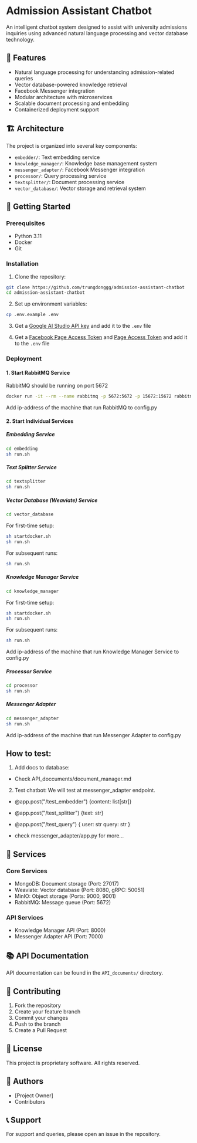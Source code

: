 # Admission Assistant Chatbot

An intelligent chatbot system designed to assist with university admissions inquiries using advanced natural language processing and vector database technology.

## 🌟 Features

- Natural language processing for understanding admission-related queries
- Vector database-powered knowledge retrieval
- Facebook Messenger integration
- Modular architecture with microservices
- Scalable document processing and embedding
- Containerized deployment support

## 🏗️ Architecture

The project is organized into several key components:

- `embedder/`: Text embedding service
- `knowledge_manager/`: Knowledge base management system
- `messenger_adapter/`: Facebook Messenger integration
- `processor/`: Query processing service
- `textsplitter/`: Document processing service
- `vector_database/`: Vector storage and retrieval system

## 🚀 Getting Started

### Prerequisites

- Python 3.11
- Docker
- Git

### Installation

1. Clone the repository:
```bash
git clone https://github.com/trungdonggg/admission-assistant-chatbot
cd admission-assistant-chatbot
```

2. Set up environment variables:
```bash
cp .env.example .env
```

3. Get a [Google AI Studio API key](https://aistudio.google.com/apikey) and add it to the `.env` file

4. Get a [Facebook Page Access Token](https://developers.facebook.com/) and [Page Access Token](https://developers.facebook.com/) and add it to the `.env` file

### Deployment

#### 1. Start RabbitMQ Service
RabbitMQ should be running on port 5672
```bash
docker run -it --rm --name rabbitmq -p 5672:5672 -p 15672:15672 rabbitmq:4.0-management
```
Add ip-address of the machine that run RabbitMQ to config.py


#### 2. Start Individual Services

##### Embedding Service
```bash
cd embedding
sh run.sh
```

##### Text Splitter Service
```bash
cd textsplitter
sh run.sh
```

##### Vector Database (Weaviate) Service
```bash
cd vector_database
```
For first-time setup:
```bash
sh startdocker.sh
sh run.sh
```
For subsequent runs:
```bash
sh run.sh
```

##### Knowledge Manager Service
```bash
cd knowledge_manager
```
For first-time setup:
```bash
sh startdocker.sh
sh run.sh
```
For subsequent runs:
```bash
sh run.sh
```
Add ip-address of the machine that run Knowledge Manager Service to config.py

##### Processor Service
```bash
cd processor
sh run.sh
```

##### Messenger Adapter
```bash
cd messenger_adapter
sh run.sh
```
Add ip-address of the machine that run Messenger Adapter to config.py



## How to test:
1. Add docs to database:
- Check API_doccuments/document_manager.md

2. Test chatbot: We will test at messenger_adapter endpoint.
- @app.post("/test_embedder")
	{content: list[str]}

- @app.post("/test_splitter")
	{text: str}

- @app.post("/test_query")
	{
		user: str
    	query: str
    }

- check messenger_adapter/app.py for more...

## 🔧 Services

### Core Services
- MongoDB: Document storage (Port: 27017)
- Weaviate: Vector database (Port: 8080, gRPC: 50051)
- MinIO: Object storage (Ports: 9000, 9001)
- RabbitMQ: Message queue (Port: 5672)

### API Services
- Knowledge Manager API (Port: 8000)
- Messenger Adapter API (Port: 7000)

## 📚 API Documentation

API documentation can be found in the `API_documents/` directory.

## 🤝 Contributing

1. Fork the repository
2. Create your feature branch
3. Commit your changes
4. Push to the branch
5. Create a Pull Request

## 📄 License

This project is proprietary software. All rights reserved.

## 👥 Authors

- [Project Owner]
- Contributors

## 📞 Support

For support and queries, please open an issue in the repository.
